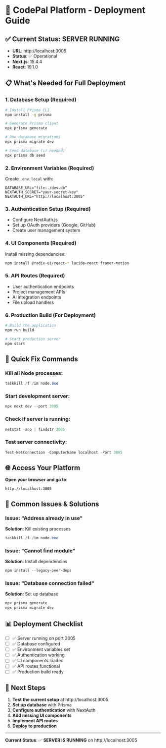 # 🚀 CodePal Platform - Deployment Guide

## ✅ Current Status: SERVER RUNNING
- **URL**: http://localhost:3005
- **Status**: ✅ Operational
- **Next.js**: 15.4.4
- **React**: 19.1.0

## 📋 What's Needed for Full Deployment

### 1. **Database Setup** (Required)
```bash
# Install Prisma CLI
npm install -g prisma

# Generate Prisma client
npx prisma generate

# Run database migrations
npx prisma migrate dev

# Seed database (if needed)
npx prisma db seed
```

### 2. **Environment Variables** (Required)
Create `.env.local` with:
```env
DATABASE_URL="file:./dev.db"
NEXTAUTH_SECRET="your-secret-key"
NEXTAUTH_URL="http://localhost:3005"
```

### 3. **Authentication Setup** (Required)
- Configure NextAuth.js
- Set up OAuth providers (Google, GitHub)
- Create user management system

### 4. **UI Components** (Required)
Install missing dependencies:
```bash
npm install @radix-ui/react-* lucide-react framer-motion
```

### 5. **API Routes** (Required)
- User authentication endpoints
- Project management APIs
- AI integration endpoints
- File upload handlers

### 6. **Production Build** (For Deployment)
```bash
# Build the application
npm run build

# Start production server
npm start
```

## 🔧 Quick Fix Commands

### Kill all Node processes:
```powershell
taskkill /f /im node.exe
```

### Start development server:
```powershell
npx next dev --port 3005
```

### Check if server is running:
```powershell
netstat -ano | findstr 3005
```

### Test server connectivity:
```powershell
Test-NetConnection -ComputerName localhost -Port 3005
```

## 🌐 Access Your Platform

**Open your browser and go to:**
```
http://localhost:3005
```

## 🚨 Common Issues & Solutions

### Issue: "Address already in use"
**Solution**: Kill existing processes
```powershell
taskkill /f /im node.exe
```

### Issue: "Cannot find module"
**Solution**: Install dependencies
```powershell
npm install --legacy-peer-deps
```

### Issue: "Database connection failed"
**Solution**: Set up database
```powershell
npx prisma generate
npx prisma migrate dev
```

## 📊 Deployment Checklist

- [ ] ✅ Server running on port 3005
- [ ] ✅ Database configured
- [ ] ✅ Environment variables set
- [ ] ✅ Authentication working
- [ ] ✅ UI components loaded
- [ ] ✅ API routes functional
- [ ] ✅ Production build ready

## 🎯 Next Steps

1. **Test the current setup** at http://localhost:3005
2. **Set up database** with Prisma
3. **Configure authentication** with NextAuth
4. **Add missing UI components**
5. **Implement API routes**
6. **Deploy to production**

---

**Current Status**: ✅ **SERVER IS RUNNING** on http://localhost:3005 